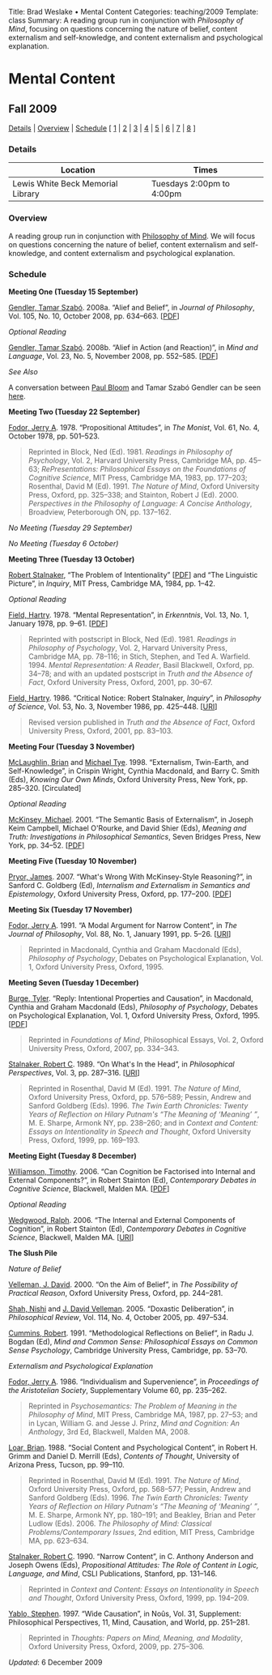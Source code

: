 Title: Brad Weslake &bull; Mental Content
Categories: teaching/2009
Template: class
Summary: A reading group run in conjunction with *Philosophy of Mind*, focusing on questions concerning the nature of belief, content externalism and self-knowledge, and content externalism and psychological explanation.

# Mental Content

## Fall 2009

<p><a href="#details">Details</a> | <a href="#overview">Overview</a> | <a href ="#reading">Schedule</a> [ <a href="#l1">1</a> | <a href="#l2">2</a> | <a href="#l3">3</a> | <a href="#l4">4</a> | <a href="#l5">5</a> | <a href="#l6">6</a> | <a href="#l7">7</a> | <a href="#l8">8</a> ]</p>

<a name="details"> </a>
<h3>Details</h3>
<table class="names">
<thead>
<tr><th>Location</th><th> Times</th></tr>
</thead>
<tbody>
<tr><td>Lewis White Beck Memorial Library</td><td>Tuesdays 2:00pm to 4:00pm</td></tr>
</tbody>
</table>

<a name="overview"> </a>
<h3>Overview</h3>
<p>A reading group run in conjunction with <a href="http://www.rochester.edu/college/faculty/bweslake/teaching/2009/mind/">Philosophy of Mind</a>. We will focus on questions concerning the nature of belief, content externalism and self-knowledge, and content externalism and psychological explanation.</p>

<a name="schedule"> </a>
<h3>Schedule</h3>

<a name="l1"> </a>
<p><strong>Meeting One (Tuesday 15 September)</strong></p>

<p><a href="http://pantheon.yale.edu/~tgendler/">Gendler, Tamar Szab&oacute;</a>. 2008a. &ldquo;Alief and Belief&rdquo;, in <em>Journal of Philosophy</em>, Vol. 105, No. 10, October 2008, pp. 634&ndash;663. <span class="small">[<a href="http://zuihitsu.org/protected/gendler_alief.pdf">PDF</a>]</span></p>

<p><em>Optional Reading</em></p>

<p><a href="http://pantheon.yale.edu/~tgendler/">Gendler, Tamar Szab&oacute;</a>. 2008b. &ldquo;Alief in Action (and Reaction)&rdquo;, in <em>Mind and Language</em>, Vol. 23, No. 5, November 2008, pp. 552&ndash;585. <span class="small">[<a href="http://zuihitsu.org/protected/gendler_alief_action.pdf">PDF</a>]</span></p>

<p><em>See Also</em></p>

<p>A conversation between <a href="http://www.yale.edu/psychology/FacInfo/Bloom.html">Paul Bloom</a> and Tamar Szab&oacute; Gendler can be seen <a href="http://bloggingheads.tv/diavlogs/20086">here</a>.</p>

<a name="l2"> </a>
<p><strong>Meeting Two (Tuesday 22 September)</strong></p>

<p><a href="http://en.wikipedia.org/wiki/Jerry_Fodor">Fodor, Jerry A</a>. 1978. &ldquo;Propositional Attitudes&rdquo;, in <em>The Monist</em>, Vol. 61, No. 4, October 1978, pp. 501&ndash;523.</p>

<blockquote class="note">Reprinted in Block, Ned (Ed). 1981. <em>Readings in Philosophy of Psychology</em>, Vol. 2, Harvard University Press, Cambridge MA, pp. 45&ndash;63; <em>RePresentations: Philosophical Essays on the Foundations of Cognitive Science</em>, MIT 
Press, Cambridge MA, 1983, pp. 177&ndash;203; Rosenthal, David M (Ed). 1991. <em>The Nature of Mind</em>, Oxford University Press, Oxford, pp. 325&ndash;338; and Stainton, Robert J (Ed). 2000. <em>Perspectives in the Philosophy of Language: A Concise Anthology</em>, Broadview, Peterborough ON, pp. 137&ndash;162.</blockquote>

<p><em>No Meeting (Tuesday 29 September)</em></p>

<p><em>No Meeting (Tuesday 6 October)</em></p>

<a name="l3"> </a>
<p><strong>Meeting Three (Tuesday 13 October)</strong></p>

<p><a href="http://web.mit.edu/philos/www/stalnaker.html">Robert Stalnaker</a>, &ldquo;The Problem of Intentionality&rdquo; <span class="small">[<a href="http://mitpress.mit.edu/books/chapters/0262691132chap1.pdf">PDF</a>]</span> and &ldquo;The Linguistic Picture&rdquo;, in <em>Inquiry</em>, MIT Press, Cambridge MA, 1984, pp. 1&ndash;42.</p>

<p><em>Optional Reading</em></p>

<p><a href="http://philosophy.fas.nyu.edu/object/hartryfield">Field, Hartry</a>. 1978. &ldquo;Mental Representation&rdquo;, in <em>Erkenntnis</em>, Vol. 13, No. 1, January 1978, pp. 9&ndash;61. <span class="small">[<a href="http://zuihitsu.org/protected/field_mental_representation.pdf">PDF</a>]</span></p>

<blockquote class="note">Reprinted with postscript in Block, Ned (Ed). 1981. <em>Readings in Philosophy of Psychology</em>, Vol. 2, Harvard University Press, Cambridge MA, pp. 78&ndash;116; in Stich, Stephen, and Ted A. Warfield. 1994. <em>Mental Representation: A Reader</em>, Basil Blackwell, Oxford, pp. 34&ndash;78; and with an updated 
postscript in <em>Truth and the Absence of Fact</em>, Oxford University Press, Oxford, 2001, pp. 30&ndash;67.</blockquote>

<p><a href="http://philosophy.fas.nyu.edu/object/hartryfield">Field, Hartry</a>. 1986. &ldquo;Critical Notice: Robert Stalnaker, <em>Inquiry</em>&rdquo;, in <em>Philosophy of Science</em>, Vol. 53, No. 3, November 1986, pp. 425&ndash;448. <span class="small">[<a href="http://www.jstor.org/stable/187680">URI</a>]</span></p>

<blockquote class="note">Revised version published in <em>Truth and the Absence of Fact</em>, Oxford University Press, Oxford, 2001, pp. 83&ndash;103.</blockquote>

<a name="l4"> </a>
<p><strong>Meeting Four (Tuesday 3 November)</strong></p>

<p><a href="http://philosophy.rutgers.edu/index.php?option=com_content&task=view&id=113&Itemid=210">McLaughlin, Brian</a> and <a href="https://webspace.utexas.edu/tyem/www/">Michael Tye</a>. 1998. &ldquo;Externalism, Twin-Earth, and Self-Knowledge&rdquo;, in Crispin Wright, Cynthia Macdonald, and Barry C. Smith (Eds), <em>Knowing Our Own Minds</em>, Oxford University Press, New York, pp. 285&ndash;320. <span class="small">[Circulated]</span></p>

<p><em>Optional Reading</em></p>

<p><a href="http://www.clas.wayne.edu/unit-faculty-detail.asp?FacultyID=66">McKinsey, Michael</a>. 2001. &ldquo;The Semantic Basis of Externalism&rdquo;, in Joseph Keim Campbell, Michael O'Rourke, and David Shier (Eds), <em>Meaning and Truth: Investigations in Philosophical Semantics</em>, Seven Bridges Press, New York, pp. 34&ndash;52. <span class="small">[<a href="http://zuihitsu.org/protected/mckinsey_semantic_basis.pdf">PDF</a>]</span></p>

<a name="l5"> </a>
<p><strong>Meeting Five (Tuesday 10 November)</strong></p>

<p><a href="http://www.jimpryor.net/">Pryor, James</a>. 2007. &ldquo;What's Wrong With McKinsey-Style Reasoning?&rdquo;, in Sanford C. Goldberg (Ed), <em>Internalism and Externalism in Semantics and Epistemology</em>, Oxford University Press, Oxford, pp. 177&ndash;200. [<a href="http://zuihitsu.org/protected/pryor_mckinsey.pdf">PDF</a>]</p>

<a name="l6"> </a>
<p><strong>Meeting Six (Tuesday 17 November)</strong></p>

<p><a href="http://en.wikipedia.org/wiki/Jerry_Fodor">Fodor, Jerry A</a>. 1991. &ldquo;A Modal Argument for Narrow Content&rdquo;, in <em>The Journal of Philosophy</em>, Vol. 88, No. 1, January 1991, pp. 5&ndash;26. [<a href="http://www.jstor.org/stable/2027084">URI</a>]</p>

<blockquote class="note">Reprinted in Macdonald, Cynthia and Graham Macdonald (Eds),  <em>Philosophy of Psychology</em>, Debates on Psychological Explanation, Vol. 1, Oxford University Press, Oxford, 1995.</blockquote>

<a name="l7"> </a>
<p><strong>Meeting Seven (Tuesday 1 December)</strong></p>

<p><a href="http://www.philosophy.ucla.edu/index.php/user-profile-one/userprofile/burge">Burge, Tyler</a>. &ldquo;Reply: Intentional Properties and Causation&rdquo;, in Macdonald, Cynthia and Graham Macdonald (Eds),  <em>Philosophy of Psychology</em>, Debates on Psychological Explanation, Vol. 1, Oxford University Press, Oxford, 1995. [<a href="http://zuihitsu.org/protected/burge_intentional_properties_causation.pdf">PDF</a>]</p>

<blockquote class="note">Reprinted in <em>Foundations of Mind</em>, Philosophical Essays, Vol. 2, Oxford University Press, Oxford, 2007, pp. 334&ndash;343.</blockquote>

<p><a href="http://web.mit.edu/philos/www/stalnaker.html">Stalnaker, Robert C</a>. 1989. &ldquo;On What's In the Head&rdquo;, in <em>Philosophical Perspectives</em>, Vol. 3, pp. 287&ndash;316. [<a href="http://www.jstor.org/stable/2214271">URI</a>]</p>

<blockquote class="note">Reprinted in Rosenthal, David M (Ed). 1991. <em>The Nature of Mind</em>, Oxford University Press, Oxford, pp. 576&ndash;589; Pessin, Andrew and Sanford Goldberg (Eds). 1996. <em>The Twin Earth Chronicles: Twenty Years of Reflection on 
Hilary Putnam's &ldquo;The Meaning of &lsquo;Meaning&rsquo; &rdquo;</em>, M. E. Sharpe, Armonk NY, pp. 238&ndash;260; and in <em>Context and Content: Essays on Intentionality in Speech and Thought</em>, Oxford University Press, Oxford, 1999, pp. 169&ndash;193.</blockquote>

<a name="l8"> </a>
<p><strong>Meeting Eight (Tuesday 8 December)</strong></p>

<p><a href="http://www.philosophy.ox.ac.uk/members/tim_williamson">Williamson, Timothy</a>. 2006. &ldquo;Can Cognition be Factorised into Internal and External Components?&rdquo;, in Robert Stainton (Ed), <em>Contemporary Debates in Cognitive Science</em>, Blackwell, Malden MA. [<a href="http://www.philosophy.ox.ac.uk/__data/assets/pdf_file/0014/1328/Stainton.pdf">PDF</a>]</p>

<p><em>Optional Reading</em></p>

<p><a href="http://users.ox.ac.uk/~mert1230/">Wedgwood, Ralph</a>. 2006. &ldquo;The Internal and External Components of Cognition&rdquo;, in Robert Stainton (Ed), <em>Contemporary Debates in Cognitive Science</em>, Blackwell, Malden MA. [<a href="http://users.ox.ac.uk/~mert1230/cognition.htm">URI</a>]</p>

<p><strong>The Slush Pile</strong></p>

<p><em>Nature of Belief</em></p>

<p><a href="https://files.nyu.edu/dv26/public/">Velleman, J. David</a>. 2000. &ldquo;On the Aim of Belief&rdquo;, in <em>The Possibility of Practical Reason</em>, Oxford University Press, Oxford, pp. 244&ndash;281.</p>

<p><a href="https://www.amherst.edu/people/facstaff/npshah">Shah, Nishi</a> and <a href="https://files.nyu.edu/dv26/public/">J. David Velleman</a>. 2005. &ldquo;Doxastic Deliberation&rdquo;, in <em>Philosophical Review</em>, Vol. 114, No. 4, October 2005, pp. 497&ndash;534.</p>

<p><a href="https://netfiles.uiuc.edu/rcummins/www/HomePage/Cummins.html">Cummins, Robert</a>. 1991. &ldquo;Methodological Reflections on Belief&rdquo;, in Radu J. Bogdan (Ed), <em>Mind and Common Sense: Philosophical Essays on Common Sense Psychology</em>, Cambridge University Press, Cambridge, pp. 53&ndash;70.</p>

<p><em>Externalism and Psychological Explanation</em></p>

<p><a href="http://en.wikipedia.org/wiki/Jerry_Fodor">Fodor, Jerry A</a>. 1986. &ldquo;Individualism and Supervenience&rdquo;, in <em>Proceedings of the Aristotelian Society</em>, Supplementary Volume 60, pp. 235&ndash;262.</p>

<blockquote class="note">Reprinted in <em>Psychosemantics: The Problem of Meaning in the Philosophy of Mind</em>, MIT Press, Cambridge MA, 1987, pp. 27&ndash;53; and in Lycan, William G. and Jesse J. Prinz, <em>Mind and Cognition: An Anthology</em>, 3rd Ed, Blackwell, Malden MA, 2008.</blockquote>

<p><a href="http://ruccs.rutgers.edu/faculty/loar.html">Loar, Brian</a>. 1988. &ldquo;Social Content and Psychological Content&rdquo;, in Robert H. Grimm and Daniel D. Merrill (Eds), <em>Contents of Thought</em>, University of Arizona Press, Tucson, pp. 99&ndash;110.</p>

<blockquote class="note">Reprinted in Rosenthal, David M (Ed). 1991. <em>The Nature of Mind</em>, Oxford University Press, Oxford, pp. 568&ndash;577; Pessin, Andrew and Sanford Goldberg (Eds). 1996. <em>The Twin Earth Chronicles: Twenty Years of Reflection on 
Hilary Putnam's &ldquo;The Meaning of &lsquo;Meaning&rsquo; &rdquo;</em>, M. E. Sharpe, Armonk NY, pp. 180&ndash;191; and Beakley, Brian and Peter Ludlow (Eds). 2006. <em>The Philosophy of Mind: Classical Problems/Contemporary Issues</em>, 2nd edition, MIT Press, Cambridge MA, pp. 623&ndash;634.</blockquote>

<p><a href="http://web.mit.edu/philos/www/stalnaker.html">Stalnaker, Robert C</a>. 1990. &ldquo;Narrow Content&rdquo;, in C. Anthony Anderson and Joseph Owens (Eds), <em>Propositional Attitudes: The Role of Content in Logic, Language, and Mind</em>, CSLI Publications, Stanford, pp. 131&ndash;146.</p>

<blockquote class="note">Reprinted in <em>Context and Content: Essays on Intentionality in Speech and Thought</em>, Oxford University Press, Oxford, 1999, pp. 194&ndash;209.</blockquote>

<p><a href="http://web.mac.com/yablo/Site/Hello.html">Yablo, Stephen</a>. 1997. &ldquo;Wide Causation&rdquo;, in No&ucirc;s, Vol. 31, Supplement: Philosophical Perspectives, 11, Mind, Causation, and World, pp. 251&ndash;281.</p>

<blockquote class="note">Reprinted in <em>Thoughts: Papers on Mind, Meaning, and Modality</em>, Oxford University Press, Oxford, 2009, pp. 275&ndash;306.</blockquote>

*Updated*: 6 December 2009